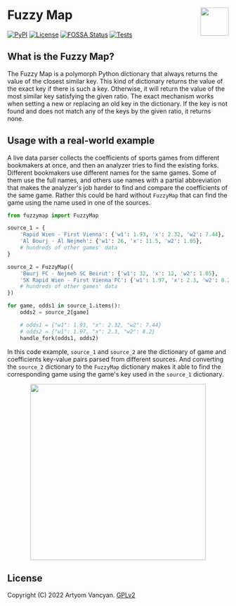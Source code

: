 # Fuzzy Map <img src="https://github.com/pysnippet.png" align="right" height="64" />

[![PyPI](https://img.shields.io/pypi/v/fuzzymap.svg)](https://pypi.org/project/fuzzymap/)
[![License](https://img.shields.io/pypi/l/fuzzymap.svg?color=blue)](https://github.com/pysnippet/fuzzymap/blob/master/LICENSE)
[![FOSSA Status](https://app.fossa.com/api/projects/git%2Bgithub.com%2Fpysnippet%2Ffuzzymap.svg?type=shield)](https://app.fossa.com/projects/git%2Bgithub.com%2Fpysnippet%2Ffuzzymap?ref=badge_shield)
[![Tests](https://github.com/pysnippet/fuzzymap/actions/workflows/tests.yml/badge.svg)](https://github.com/pysnippet/fuzzymap/actions/workflows/tests.yml)

## What is the Fuzzy Map?

The Fuzzy Map is a polymorph Python dictionary that always returns the value of the closest similar key. This kind of
dictionary returns the value of the exact key if there is such a key. Otherwise, it will return the value of the most
similar key satisfying the given ratio. The exact mechanism works when setting a new or replacing an old key in the
dictionary. If the key is not found and does not match any of the keys by the given ratio, it returns none.

## Usage with a real-world example

A live data parser collects the coefficients of sports games from different bookmakers at once, and then an analyzer
tries to find the existing forks. Different bookmakers use different names for the same games. Some of them use the full
names, and others use names with a partial abbreviation that makes the analyzer's job harder to find and compare the
coefficients of the same game. Rather this could be hard without `FuzzyMap` that can find the game using the name used
in one of the sources.

```python
from fuzzymap import FuzzyMap

source_1 = {
    'Rapid Wien - First Vienna': {'w1': 1.93, 'x': 2.32, 'w2': 7.44},
    'Al Bourj - Al Nejmeh': {'w1': 26, 'x': 11.5, 'w2': 1.05},
    # hundreds of other games' data
}

source_2 = FuzzyMap({
    'Bourj FC - Nejmeh SC Beirut': {'w1': 32, 'x': 12, 'w2': 1.05},
    'SK Rapid Wien - First Vienna FC': {'w1': 1.97, 'x': 2.3, 'w2': 8.2},
    # hundreds of other games' data
})

for game, odds1 in source_1.items():
    odds2 = source_2[game]

    # odds1 = {"w1": 1.93, "x": 2.32, "w2": 7.44}
    # odds2 = {"w1": 1.97, "x": 2.3, "w2": 8.2}
    handle_fork(odds1, odds2)
```

In this code example, `source_1` and `source_2` are the dictionary of game and coefficients key-value pairs parsed from
different sources. And converting the `source_2` dictionary to the `FuzzyMap` dictionary makes it able to find the
corresponding game using the game's key used in the `source_1` dictionary.

<p align="center"><img src="https://user-images.githubusercontent.com/44609997/205437148-4fb3d7bd-1fe9-4ce8-8321-d7aef9488e37.svg" height="400" /></p>

## License

Copyright (C) 2022 Artyom Vancyan. [GPLv2](https://github.com/pysnippet/fuzzymap/blob/master/LICENSE)
